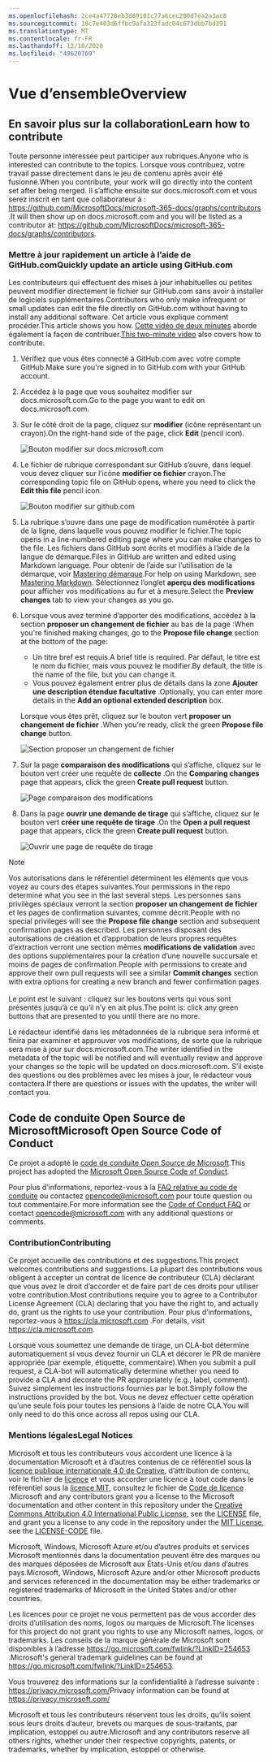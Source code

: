 ```yaml
---
ms.openlocfilehash: 2ce4a47728eb3d89101c77a6cec200d7ea2a3ac8
ms.sourcegitcommit: 18c7e403d6ffbc9afa323fadc04c673dbb7bd391
ms.translationtype: MT
ms.contentlocale: fr-FR
ms.lasthandoff: 12/10/2020
ms.locfileid: "49620769"
---
```

# <a name="overview"></a><span data-ttu-id="cc290-101">Vue d’ensemble</span><span class="sxs-lookup"><span data-stu-id="cc290-101">Overview</span></span>

## <a name="learn-how-to-contribute"></a><span data-ttu-id="cc290-102">En savoir plus sur la collaboration</span><span class="sxs-lookup"><span data-stu-id="cc290-102">Learn how to contribute</span></span>

<span data-ttu-id="cc290-103">Toute personne intéressée peut participer aux rubriques.</span><span class="sxs-lookup"><span data-stu-id="cc290-103">Anyone who is interested can contribute to the topics.</span></span> <span data-ttu-id="cc290-104">Lorsque vous contribuez, votre travail passe directement dans le jeu de contenu après avoir été fusionné.</span><span class="sxs-lookup"><span data-stu-id="cc290-104">When you contribute, your work will go directly into the content set after being merged.</span></span> <span data-ttu-id="cc290-105">Il s’affiche ensuite sur docs.microsoft.com et vous serez inscrit en tant que collaborateur à : <https://github.com/MicrosoftDocs/microsoft-365-docs/graphs/contributors> .</span><span class="sxs-lookup"><span data-stu-id="cc290-105">It will then show up on docs.microsoft.com and you will be listed as a contributor at: <https://github.com/MicrosoftDocs/microsoft-365-docs/graphs/contributors>.</span></span>

### <a name="quickly-update-an-article-using-githubcom"></a><span data-ttu-id="cc290-106">Mettre à jour rapidement un article à l’aide de GitHub.com</span><span class="sxs-lookup"><span data-stu-id="cc290-106">Quickly update an article using GitHub.com</span></span>

<span data-ttu-id="cc290-107">Les contributeurs qui effectuent des mises à jour inhabituelles ou petites peuvent modifier directement le fichier sur GitHub.com sans avoir à installer de logiciels supplémentaires.</span><span class="sxs-lookup"><span data-stu-id="cc290-107">Contributors who only make infrequent or small updates can edit the file directly on GitHub.com without having to install any additional software.</span></span> <span data-ttu-id="cc290-108">Cet article vous explique comment procéder.</span><span class="sxs-lookup"><span data-stu-id="cc290-108">This article shows you how.</span></span> <span data-ttu-id="cc290-109">[Cette vidéo de deux minutes](https://www.microsoft.com/videoplayer/embed/RE1XQTG) aborde également la façon de contribuer.</span><span class="sxs-lookup"><span data-stu-id="cc290-109">[This two-minute video](https://www.microsoft.com/videoplayer/embed/RE1XQTG) also covers how to contribute.</span></span>

1. <span data-ttu-id="cc290-110">Vérifiez que vous êtes connecté à GitHub.com avec votre compte GitHub.</span><span class="sxs-lookup"><span data-stu-id="cc290-110">Make sure you're signed in to GitHub.com with your GitHub account.</span></span>
2. <span data-ttu-id="cc290-111">Accédez à la page que vous souhaitez modifier sur docs.microsoft.com.</span><span class="sxs-lookup"><span data-stu-id="cc290-111">Go to the page you want to edit on docs.microsoft.com.</span></span>
3. <span data-ttu-id="cc290-112">Sur le côté droit de la page, cliquez sur **modifier** (icône représentant un crayon).</span><span class="sxs-lookup"><span data-stu-id="cc290-112">On the right-hand side of the page, click **Edit** (pencil icon).</span></span>

   ![Bouton modifier sur docs.microsoft.com](compliance/media/quick-update-edit.png)

4. <span data-ttu-id="cc290-114">Le fichier de rubrique correspondant sur GitHub s’ouvre, dans lequel vous devez cliquer sur l’icône **modifier ce fichier** crayon.</span><span class="sxs-lookup"><span data-stu-id="cc290-114">The corresponding topic file on GitHub opens, where you need to click the **Edit this file** pencil icon.</span></span>

   ![Bouton modifier sur github.com](compliance/media/quick-update-github.png)

5. <span data-ttu-id="cc290-116">La rubrique s’ouvre dans une page de modification numérotée à partir de la ligne, dans laquelle vous pouvez modifier le fichier.</span><span class="sxs-lookup"><span data-stu-id="cc290-116">The topic opens in a line-numbered editing page where you can make changes to the file.</span></span> <span data-ttu-id="cc290-117">Les fichiers dans GitHub sont écrits et modifiés à l’aide de la langue de démarque.</span><span class="sxs-lookup"><span data-stu-id="cc290-117">Files in GitHub are written and edited using Markdown language.</span></span> <span data-ttu-id="cc290-118">Pour obtenir de l’aide sur l’utilisation de la démarque, voir [Mastering démarque](https://guides.github.com/features/mastering-markdown/).</span><span class="sxs-lookup"><span data-stu-id="cc290-118">For help on using Markdown, see [Mastering Markdown](https://guides.github.com/features/mastering-markdown/).</span></span> <span data-ttu-id="cc290-119">Sélectionnez l’onglet **aperçu des modifications** pour afficher vos modifications au fur et à mesure.</span><span class="sxs-lookup"><span data-stu-id="cc290-119">Select the **Preview changes** tab to view your changes as you go.</span></span>

6. <span data-ttu-id="cc290-120">Lorsque vous avez terminé d’apporter des modifications, accédez à la section **proposer un changement de fichier** au bas de la page :</span><span class="sxs-lookup"><span data-stu-id="cc290-120">When you're finished making changes, go to the **Propose file change** section at the bottom of the page:</span></span>

   - <span data-ttu-id="cc290-121">Un titre bref est requis.</span><span class="sxs-lookup"><span data-stu-id="cc290-121">A brief title is required.</span></span> <span data-ttu-id="cc290-122">Par défaut, le titre est le nom du fichier, mais vous pouvez le modifier.</span><span class="sxs-lookup"><span data-stu-id="cc290-122">By default, the title is the name of the file, but you can change it.</span></span>
   - <span data-ttu-id="cc290-123">Vous pouvez également entrer plus de détails dans la zone **Ajouter une description étendue facultative** .</span><span class="sxs-lookup"><span data-stu-id="cc290-123">Optionally, you can enter more details in the **Add an optional extended description** box.</span></span>

   <span data-ttu-id="cc290-124">Lorsque vous êtes prêt, cliquez sur le bouton vert **proposer un changement de fichier** .</span><span class="sxs-lookup"><span data-stu-id="cc290-124">When you're ready, click the green **Propose file change** button.</span></span>

   ![Section proposer un changement de fichier](compliance/media/propose-file-change.png)

7. <span data-ttu-id="cc290-126">Sur la page **comparaison des modifications** qui s’affiche, cliquez sur le bouton vert créer une requête de **collecte** .</span><span class="sxs-lookup"><span data-stu-id="cc290-126">On the **Comparing changes** page that appears, click the green **Create pull request** button.</span></span>

   ![Page comparaison des modifications](compliance/media/comparing-changes-page.png)

8. <span data-ttu-id="cc290-128">Dans la page **ouvrir une demande de tirage** qui s’affiche, cliquez sur le bouton vert **créer une requête de tirage** .</span><span class="sxs-lookup"><span data-stu-id="cc290-128">On the **Open a pull request** page that appears, click the green **Create pull request** button.</span></span>

   ![Ouvrir une page de requête de tirage](compliance/media/open-a-pull-request-page.png)

> [!NOTE]
> <span data-ttu-id="cc290-130">Vos autorisations dans le référentiel déterminent les éléments que vous voyez au cours des étapes suivantes.</span><span class="sxs-lookup"><span data-stu-id="cc290-130">Your permissions in the repo determine what you see in the last several steps.</span></span> <span data-ttu-id="cc290-131">Les personnes sans privilèges spéciaux verront la section **proposer un changement de fichier** et les pages de confirmation suivantes, comme décrit.</span><span class="sxs-lookup"><span data-stu-id="cc290-131">People with no special privileges will see the **Propose file change** section and subsequent confirmation pages as described.</span></span> <span data-ttu-id="cc290-132">Les personnes disposant des autorisations de création et d’approbation de leurs propres requêtes d’extraction verront une section mêmes **modifications de validation** avec des options supplémentaires pour la création d’une nouvelle succursale et moins de pages de confirmation.</span><span class="sxs-lookup"><span data-stu-id="cc290-132">People with permissions to create and approve their own pull requests will see a similar **Commit changes** section with extra options for creating a new branch and fewer confirmation pages.</span></span><br/><br/><span data-ttu-id="cc290-133">Le point est le suivant : cliquez sur les boutons verts qui vous sont présentés jusqu’à ce qu’il n’y en ait plus.</span><span class="sxs-lookup"><span data-stu-id="cc290-133">The point is: click any green buttons that are presented to you until there are no more.</span></span>

<span data-ttu-id="cc290-134">Le rédacteur identifié dans les métadonnées de la rubrique sera informé et finira par examiner et approuver vos modifications, de sorte que la rubrique sera mise à jour sur docs.microsoft.com.</span><span class="sxs-lookup"><span data-stu-id="cc290-134">The writer identified in the metadata of the topic will be notified and will eventually review and approve your changes so the topic will be updated on docs.microsoft.com.</span></span> <span data-ttu-id="cc290-135">S’il existe des questions ou des problèmes avec les mises à jour, le rédacteur vous contactera.</span><span class="sxs-lookup"><span data-stu-id="cc290-135">If there are questions or issues with the updates, the writer will contact you.</span></span>

## <a name="microsoft-open-source-code-of-conduct"></a><span data-ttu-id="cc290-136">Code de conduite Open Source de Microsoft</span><span class="sxs-lookup"><span data-stu-id="cc290-136">Microsoft Open Source Code of Conduct</span></span>

<span data-ttu-id="cc290-137">Ce projet a adopté le [code de conduite Open Source de Microsoft](https://opensource.microsoft.com/codeofconduct/).</span><span class="sxs-lookup"><span data-stu-id="cc290-137">This project has adopted the [Microsoft Open Source Code of Conduct](https://opensource.microsoft.com/codeofconduct/).</span></span>

<span data-ttu-id="cc290-138">Pour plus d’informations, reportez-vous à la [FAQ relative au code de conduite](https://opensource.microsoft.com/codeofconduct/faq/) ou contactez [opencode@microsoft.com](mailto:opencode@microsoft.com) pour toute question ou tout commentaire.</span><span class="sxs-lookup"><span data-stu-id="cc290-138">For more information see the [Code of Conduct FAQ](https://opensource.microsoft.com/codeofconduct/faq/) or contact [opencode@microsoft.com](mailto:opencode@microsoft.com) with any additional questions or comments.</span></span>

### <a name="contributing"></a><span data-ttu-id="cc290-139">Contribution</span><span class="sxs-lookup"><span data-stu-id="cc290-139">Contributing</span></span>

<span data-ttu-id="cc290-140">Ce projet accueille des contributions et des suggestions.</span><span class="sxs-lookup"><span data-stu-id="cc290-140">This project welcomes contributions and suggestions.</span></span>  <span data-ttu-id="cc290-141">La plupart des contributions vous obligent à accepter un contrat de licence de contributeur (CLA) déclarant que vous avez le droit d’accorder et de faire part de ces droits pour utiliser votre contribution.</span><span class="sxs-lookup"><span data-stu-id="cc290-141">Most contributions require you to agree to a Contributor License Agreement (CLA) declaring that you have the right to, and actually do, grant us the rights to use your contribution.</span></span> <span data-ttu-id="cc290-142">Pour plus d’informations, reportez-vous à <https://cla.microsoft.com> .</span><span class="sxs-lookup"><span data-stu-id="cc290-142">For details, visit <https://cla.microsoft.com>.</span></span>

<span data-ttu-id="cc290-143">Lorsque vous soumettez une demande de tirage, un CLA-bot détermine automatiquement si vous devez fournir un CLA et décorer le PR de manière appropriée (par exemple, étiquette, commentaire).</span><span class="sxs-lookup"><span data-stu-id="cc290-143">When you submit a pull request, a CLA-bot will automatically determine whether you need to provide a CLA and decorate the PR appropriately (e.g., label, comment).</span></span> <span data-ttu-id="cc290-144">Suivez simplement les instructions fournies par le bot.</span><span class="sxs-lookup"><span data-stu-id="cc290-144">Simply follow the instructions provided by the bot.</span></span> <span data-ttu-id="cc290-145">Vous ne devez effectuer cette opération qu’une seule fois pour toutes les pensions à l’aide de notre CLA.</span><span class="sxs-lookup"><span data-stu-id="cc290-145">You will only need to do this once across all repos using our CLA.</span></span>

### <a name="legal-notices"></a><span data-ttu-id="cc290-146">Mentions légales</span><span class="sxs-lookup"><span data-stu-id="cc290-146">Legal Notices</span></span>

<span data-ttu-id="cc290-147">Microsoft et tous les contributeurs vous accordent une licence à la documentation Microsoft et à d’autres contenus de ce référentiel sous la [licence publique internationale 4,0 de Creative](https://creativecommons.org/licenses/by/4.0/legalcode), d’attribution de contenu, voir le fichier de [licence](LICENSE) et vous accorder une licence à tout code dans le référentiel sous la [licence MIT](https://opensource.org/licenses/MIT), consultez le fichier de [Code de licence](LICENSE-CODE) .</span><span class="sxs-lookup"><span data-stu-id="cc290-147">Microsoft and any contributors grant you a license to the Microsoft documentation and other content in this repository under the [Creative Commons Attribution 4.0 International Public License](https://creativecommons.org/licenses/by/4.0/legalcode), see the [LICENSE](LICENSE) file, and grant you a license to any code in the repository under the [MIT License](https://opensource.org/licenses/MIT), see the [LICENSE-CODE](LICENSE-CODE) file.</span></span>

<span data-ttu-id="cc290-148">Microsoft, Windows, Microsoft Azure et/ou d’autres produits et services Microsoft mentionnés dans la documentation peuvent être des marques ou des marques déposées de Microsoft aux États-Unis et/ou dans d’autres pays.</span><span class="sxs-lookup"><span data-stu-id="cc290-148">Microsoft, Windows, Microsoft Azure and/or other Microsoft products and services referenced in the documentation may be either trademarks or registered trademarks of Microsoft in the United States and/or other countries.</span></span>

<span data-ttu-id="cc290-149">Les licences pour ce projet ne vous permettent pas de vous accorder des droits d’utilisation des noms, logos ou marques de Microsoft.</span><span class="sxs-lookup"><span data-stu-id="cc290-149">The licenses for this project do not grant you rights to use any Microsoft names, logos, or trademarks.</span></span> <span data-ttu-id="cc290-150">Les conseils de la marque générale de Microsoft sont disponibles à l’adresse <https://go.microsoft.com/fwlink/?LinkID=254653> .</span><span class="sxs-lookup"><span data-stu-id="cc290-150">Microsoft's general trademark guidelines can be found at <https://go.microsoft.com/fwlink/?LinkID=254653>.</span></span>

<span data-ttu-id="cc290-151">Vous trouverez des informations sur la confidentialité à l’adresse suivante : <https://privacy.microsoft.com/></span><span class="sxs-lookup"><span data-stu-id="cc290-151">Privacy information can be found at <https://privacy.microsoft.com/></span></span>

<span data-ttu-id="cc290-152">Microsoft et tous les contributeurs réservent tous les droits, qu’ils soient sous leurs droits d’auteur, brevets ou marques de sous-traitants, par implication, estoppel ou autre.</span><span class="sxs-lookup"><span data-stu-id="cc290-152">Microsoft and any contributors reserve all others rights, whether under their respective copyrights, patents, or trademarks, whether by implication, estoppel or otherwise.</span></span>

